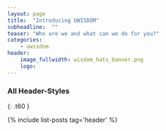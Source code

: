 ```yaml
---
layout: page
title:  "Introducing UWISDOM"
subheadline:  ""
teaser: "Who are we and what can we do for you?"
categories:
    - uwisdom
header:
    image_fullwidth: wisdom_hats_banner.png
    logo: 
---
```


### All Header-Styles 


{: .t60 }

{% include list-posts tag='header' %}
